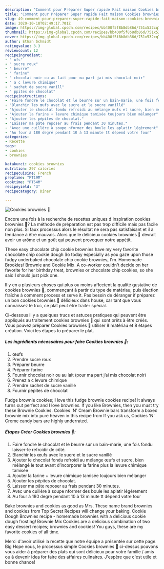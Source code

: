 ```yaml
---
description: "Comment pour Préparer Super rapide Fait maison Cookies brownies 🍪"
title: "Comment pour Préparer Super rapide Fait maison Cookies brownies 🍪"
slug: 49-comment-pour-preparer-super-rapide-fait-maison-cookies-brownies
date: 2020-10-18T02:49:17.701Z
image: https://img-global.cpcdn.com/recipes/bb400f5f8b8db86d/751x532cq70/cookies-brownies-🍪-photo-principale-de-la-recette.jpg
thumbnail: https://img-global.cpcdn.com/recipes/bb400f5f8b8db86d/751x532cq70/cookies-brownies-🍪-photo-principale-de-la-recette.jpg
cover: https://img-global.cpcdn.com/recipes/bb400f5f8b8db86d/751x532cq70/cookies-brownies-🍪-photo-principale-de-la-recette.jpg
author: Ethan Schmidt
ratingvalue: 3.3
reviewcount: 12
recipeingredient:
- " ufs"
- " sucre roux"
- " beurre"
- " farine"
- " chocolat noir ou au lait pour ma part jai mis chocolat noir"
- " a c levure chimique"
- " sachet de sucre vanill"
- " ppites de chocolat"
recipeinstructions:
- "Faire fondre le chocolat et le beurre sur un bain-marie, une fois fondu laisser-le refroidir de côté."
- "Blanchir les œufs avec le sucre et le sucre vanillé"
- "Ajouter le chocolat fondu refroidi au mélange œufs et sucre, bien mélangé le tout avant d’incorporer la farine plus la levure chimique tamisée"
- "Ajouter la farine + levure chimique tamisée toujours bien mélanger"
- "Ajouter les pépites de chocolat."
- "Laisser ma pâte reposer au frais pendant 30 minutes."
- "Avec une cuillère à soupe nformer des boule les aplatir légèrement"
- "Au four à 180 degré pendant 10 à 13 minute tt dépend votre four"
categories:
- Recette
tags:
- cookies
- brownies

katakunci: cookies brownies 
nutrition: 297 calories
recipecuisine: French
preptime: "PT19M"
cooktime: "PT54M"
recipeyield: "3"
recipecategory: Dîner

---
```



![Cookies brownies 🍪](https://img-global.cpcdn.com/recipes/bb400f5f8b8db86d/751x532cq70/cookies-brownies-🍪-photo-principale-de-la-recette.jpg)

Encore une fois à la recherche de recettes uniques d'inspiration cookies brownies 🍪? La méthode de préparation est pas trop difficile mais pas facile non plus. Si faux processus alors le résultat ne sera pas satisfaisant et il a tendance à être mauvais. Alors que le délicieux cookies brownies 🍪 devrait avoir un arôme et un goût qui peuvent provoquer notre appétit.

These easy chocolate chip cookie brownies have my very favorite chocolate chip cookie dough So today especially as you gaze upon those fudgy underbaked chocolate chip cookie brownies, I&#39;m. Homemade Brookies/ Brownie and Cookie Mix. A co-worker couldn&#39;t decide on her favorite for her birthday treat, brownies or chocolate chip cookies, so she said I should just pick one.

Il y en a plusieurs choses qui plus ou moins affectent la qualité gustative de cookies brownies 🍪, commençant à partir du type de matériau, puis élection fraîche à comment process et serve it. Pas besoin de déranger if préparez un bon cookies brownies 🍪 délicieux dans house, car tant que vous connaissez le truc, ce plat peut être traiter spécial.


Ci-dessous il y a quelques trucs et astuces pratiques qui peuvent être appliqués au traitement cookies brownies 🍪 qui sont prêts à être créés. Vous pouvez préparer Cookies brownies 🍪 utiliser 8 matériau et 8 étapes création. Voici les étapes to préparer le plat.

<!--inarticleads1-->

##### Les ingrédients nécessaires pour faire Cookies brownies 🍪:

1.   œufs
1. Prendre  sucre roux
1. Préparer  beurre
1. Préparer  farine
1. Fournir  chocolat noir ou au lait (pour ma part j’ai mis chocolat noir)
1. Prenez  a c levure chimique
1. Prendre  sachet de sucre vanillé
1. Fournir  pépites de chocolat


Fudge brownie cookies; I love this fudge brownie cookies recipe! It always turns out perfect and I love brownies. If you like Brownies, then you must try these Brownie Cookies. Cookies &#39;N&#39; Cream Brownie bars transform a boxed brownie mix into pure heaven in this recipe from If you ask us, Cookies &#39;N&#39; Creme candy bars are highly underrated. 

<!--inarticleads2-->

##### Étapes Créer Cookies brownies 🍪:

1. Faire fondre le chocolat et le beurre sur un bain-marie, une fois fondu laisser-le refroidir de côté.
1. Blanchir les œufs avec le sucre et le sucre vanillé
1. Ajouter le chocolat fondu refroidi au mélange œufs et sucre, bien mélangé le tout avant d’incorporer la farine plus la levure chimique tamisée
1. Ajouter la farine + levure chimique tamisée toujours bien mélanger
1. Ajouter les pépites de chocolat.
1. Laisser ma pâte reposer au frais pendant 30 minutes.
1. Avec une cuillère à soupe nformer des boule les aplatir légèrement
1. Au four à 180 degré pendant 10 à 13 minute tt dépend votre four


Bake brownies and cookies as good as Mrs. These name brand brownies and cookies from Top Secret Recipes will change your baking. Cookie Dough Brownies recipe - homemade brownies with a delicious cookie dough frosting! Brownie Mix Cookies are a delicious combination of two easy dessert recipes; brownies and cookies! You guys, these are my favorite cookies of all time. 


Merci d'avoir utilisé la recette que notre équipe a présentée sur cette page. Big Hope nous, le processus simple Cookies brownies 🍪 ci-dessus pouvons vous aider à préparer des plats qui sont délicieux pour votre famille / amis ou à devenir idea for faire des affaires culinaires. J'espère que c'est utile et bonne chance!
